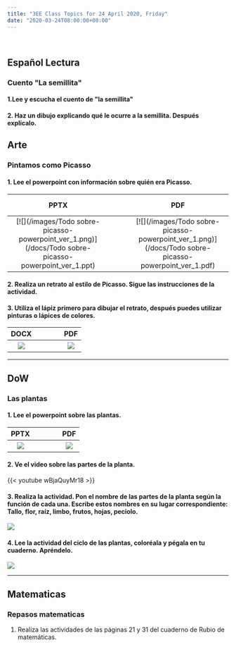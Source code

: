 ```yaml
---
title: "3EE Class Topics for 24 April 2020, Friday"
date: "2020-03-24T08:00:00+00:00"
---
```


&nbsp;

## Español Lectura

### Cuento "La semillita"

#### 1.Lee y escucha el cuento de "la semillita"

#### 2. Haz un dibujo explicando qué le ocurre a la semillita. Después explícalo.

## Arte

### Pintamos como Picasso

#### 1. Lee el powerpoint con información sobre quién era Picasso.

**PPTX** | &nbsp; &nbsp; | &nbsp; &nbsp; | **PDF**
:---: | :---: | :---: | :---:
[![](/images/Todo sobre-picasso-powerpoint_ver_1.png)](/docs/Todo sobre-picasso-powerpoint_ver_1.ppt) | &nbsp; &nbsp; | &nbsp; &nbsp; | [![](/images/Todo sobre-picasso-powerpoint_ver_1.png)](/docs/Todo sobre-picasso-powerpoint_ver_1.pdf)


#### 2. Realiza un retrato al estilo de Picasso. Sigue las instrucciones de la actividad.

#### 3. Utiliza el lápiz primero para dibujar el retrato, después puedes utilizar pinturas o lápices de colores.

**DOCX** | &nbsp; &nbsp; | &nbsp; &nbsp; | **PDF**
:---: | :---: | :---: | :---:
[![](/images/cubismo.png)](/docs/cubismo.docx) | &nbsp; &nbsp; | &nbsp; &nbsp; | [![](/images/cubismo.png)](/docs/cubismo.pdf)

<hr>

## DoW

### Las plantas

#### 1. Lee el powerpoint sobre las plantas.

**PPTX** | &nbsp; &nbsp; | &nbsp; &nbsp; | **PDF**
:---: | :---: | :---: | :---:
[![](/images/es-t-sc-272-todo-sobre-las-plantas-presentacion.png)](/docs/es-t-sc-272-todo-sobre-las-plantas-presentacion.pptx) | &nbsp; &nbsp; | &nbsp; &nbsp; | [![](/images/es-t-sc-272-todo-sobre-las-plantas-presentacion.png)](/docs/es-t-sc-272-todo-sobre-las-plantas-presentacion.pdf)

#### 2. Ve el video sobre las partes de la planta.

{{< youtube wBjaQuyMr18 >}}

#### 3. Realiza la actividad. Pon el nombre de las partes de la planta según la función de cada una. Escribe estos nombres en su lugar correspondiente: Tallo, flor, raíz, limbo, frutos, hojas, peciolo.

[![](/images/Partes-de-las-plantas-Actividades.png)](/docs/Partes-de-las-plantas-Actividades.pdf)

#### 4. Lee la actividad del ciclo de las plantas, coloréala y pégala en tu cuaderno. Apréndelo.

[![](/images/c.-de-una-planta.png)](/docs/c.-de-una-planta.pdf)

<hr>

## Matematicas

### Repasos matematicas

1. Realiza las actividades de las páginas 21 y 31 del cuaderno de Rubio de matemáticas.

<br/>
<br/>

